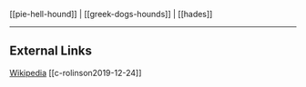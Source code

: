 [[pie-hell-hound]] |
[[greek-dogs-hounds]] | [[hades]]

---

## External Links
[Wikipedia](https://en.wikipedia.org/wiki/Cerberus)
[[c-rolinson2019-12-24]]
